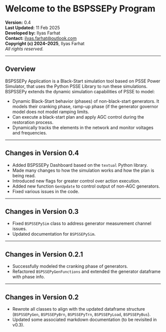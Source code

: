 # Welcome to the BSPSSEPy Program

**Version:** 0.4  
**Last Updated:** 11 Feb 2025  
**Developed by:** Ilyas Farhat  
**Contact:** ilyas.farhat@outlook.com  
**Copyright (c) 2024–2025**, Ilyas Farhat  
_All rights reserved._

---

## Overview

BSPSSEPy Application is a Black-Start simulation tool based on PSSE Power Simulator, that uses the Python PSSE Library to run these simulations. BSPSSEPy extends the dynamic simulation capabilities of PSSE to model:

- Dynamic Black-Start behavior (phases) of non-black-start generators. It models their cranking phase, ramp-up phase (if the generator governor model does not model ramping limits.
- Can execute a black-start plan and apply AGC control during the restoration process.
- Dynamically tracks the elements in the network and monitor voltages and frequencies.

---

## Changes in Version 0.4

- Added BSPSSEPy Dashboard based on the `textual` Python library.
- Made many changes to how the simulation works and how the plan is being read.
- Introduced new flags for greater control over action execution.
- Added new function `GenUpdate` to control output of non-AGC generators.
- Fixed various issues in the code.

---

## Changes in Version 0.3

- Fixed `BSPSSEPySim` class to address generator measurement channel issues.
- Updated documentation for `BSPSSEPySim`.

---

## Changes in Version 0.2.1

- Successfully modeled the cranking phase of generators.
- Refactored `BSPSSEPyGenFunctions` and extended the generator dataframe with phase info.

---

## Changes in Version 0.2

- Rewrote all classes to align with the updated dataframe structure (`BSPSSEPyGen`, `BSPSSEPyBrn`, `BSPSSEPyTrn`, `BSPSSEPyLoad`, `BSPSSEPyBus`).
- Updated some associated markdown documentation (to be revisited in v0.3).

